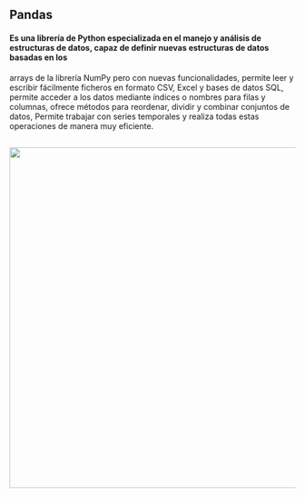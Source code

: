 ## Pandas
#### <p> Es una librería de Python especializada en el manejo y análisis de estructuras de datos, capaz de definir nuevas estructuras de datos basadas en los 
  arrays de la librería NumPy pero con nuevas funcionalidades, permite leer y escribir fácilmente ficheros en formato CSV, Excel y bases de datos SQL, permite acceder
  a los datos mediante índices o nombres para filas y columnas, ofrece métodos para reordenar, dividir y combinar conjuntos de datos, Permite trabajar con series
  temporales y realiza todas estas operaciones de manera muy eficiente.</p>
## <center><img src="https://i0.wp.com/codeinpocket.com/wp-content/uploads/2022/05/pandas-intro-e1651581308803.png?fit=1000%2C562&ssl=1" width="800" height="600"></center>

